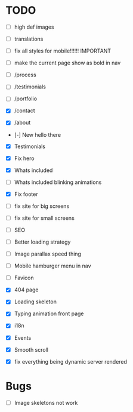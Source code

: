 # TODO

- [ ] high def images
- [ ] translations
- [ ] fix all styles for mobile!!!!!! IMPORTANT
- [ ] make the current page show as bold in nav

- [ ] /process
- [ ] /testimonials
- [ ] /portfolio
- [x] /contact
- [x] /about

- [-] New hello there
- [x] Testimonials
- [x] Fix hero
- [x] Whats included
- [ ] Whats included blinking animations
- [x] Fix footer

- [ ] fix site for big screens
- [ ] fix site for small screens
- [ ] SEO
- [ ] Better loading strategy
- [ ] Image parallax speed thing
- [ ] Mobile hamburger menu in nav
- [ ] Favicon
- [x] 404 page
- [x] Loading skeleton
- [x] Typing animation front page
- [x] i18n
- [x] Events
- [x] Smooth scroll
- [x] fix everything being dynamic server rendered

# Bugs

- [ ] Image skeletons not work
